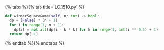 {% tabs %}{% tab title='LC_1510.py' %}

```py
def winnerSquareGame(self, n: int) -> bool:
  dp = [False] * (n + 1)
  for i in range(1, n + 1):
    dp[i] = not all(dp[i - k * k] for k in range(1, int(i ** 0.5) + 1))
  return dp[-1]
```

{% endtab %}{% endtabs %}
